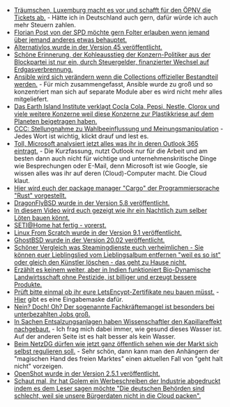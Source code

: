 * [Träumschen, Luxemburg macht es vor und schafft für den ÖPNV die Tickets ab.](https://www.golem.de/news/tschuess-tickets-luxemburg-feiert-kostenlosen-nahverkehr-2003-146945-rss.html) - Hätte ich in Deutschland auch gern, dafür würde ich auch mehr Steuern zahlen.
* [Florian Post von der SPD möchte gern Folter erlauben wenn jemand über jemand anderes etwas behauptet.](https://blog.fefe.de/?ts=a0a519c9)
* [Alternativlos wurde in der Version 45 veröffentlicht.](https://blog.fefe.de/?ts=a0a56422)
* [Schöne Erinnerung, der Kohleausstieg der Konzern-Politiker aus der Blockpartei ist nur ein, durch Steuergelder, finanzierter Wechsel auf Erdgasverbrennung.](https://www.sonnenseite.com/de/wissenschaft/methan-a-die-rechnung-geht-nicht-auf.html)
* [Ansible wird sich verändern wenn die Collections offizieller Bestandteil werden.](https://www.jeffgeerling.com/blog/2020/collections-signal-major-shift-ansible-ecosystem) - Für mich zusammengefasst, Ansible wurde zu groß und so konzentriert man sich auf separate Module aber es wird nicht mehr alles mitgeliefert.
* [Das Earth Island Institute verklagt Cocla Cola, Pepsi, Nestle, Clorox und viele weitere Konzerne weil diese Konzerne zur Plastikkriese auf dem Planeten beigetragen haben.](https://netzfrauen.org/2020/03/02/plastic-24/)
* [CCC: Stellungnahme zu Wahlbeeinflussung und Meinungsmanipulation](https://www.ccc.de/de/updates/wahlbeeinflussung-und-meinungsmanipulation) - Jedes Wort ist wichtig, klickt drauf und lest es.
* [Toll, Microsoft analysiert jetzt alles was ihr in deren Outlook 365 eintragt.](https://www.golem.de/news/datenschutz-bei-myanalytics-microsoft-weiss-wo-deine-freie-zeit-bleibt-2003-146761.html) - Die Kurzfassung, nutzt Outlook nur für die Arbeit und am besten dann auch nicht für wichtige und unternehmenskritische Dinge wie Besprechungen oder E-Mail, denn Microsoft ist wie Google, sie wissen alles was ihr auf deren (Cloud)-Computer macht. Die Cloud klaut.
* [Hier wird euch der package manager "Cargo" der Programmiersprache "Rust" vorgestellt.](https://opensource.com/article/20/3/rust-cargo)
* [DragonFlyBSD wurde in der Version 5.8 veröffentlicht.](https://www.phoronix.com/scan.php?page=news_item&px=DragonFlyBSD-5.8-Released)
* [In diesem Video wird euch gezeigt wie ihr ein Nachtlich zum selber Löten bauen könnt.](https://koeln.ftp.media.ccc.de/contributors/luebeck/chaotikum/h264-hd/chaotikum-48-deu-Malte_ueber_das_Nachtlicht_Fuenf-Minuten-Termine_hd.mp4)
* [SETI@Home hat fertig - vorerst.](https://www.ghacks.net/2020/03/03/setihomes-search-for-extraterrestrial-intelligence-comes-to-an-end/)
* [Linux From Scratch wurde in der Version 9.1 veröffentlicht.](https://www.pro-linux.de/news/1/27840/linux-from-scratch-91-freigegeben.html)
* [GhostBSD wurde in der Version 20.02 veröffentlicht.](https://www.pro-linux.de/news/1/27839/ghostbsd-2002-freigegeben.html)
* [Schöner Vergleich was Steamingdienste euch verheimlichen - Sie können euer Lieblingslied vom Lieblingsalbum entfernen "weil es so ist" oder gleich den Künstler löschen - das geht zu Hause nicht.](https://tuxproject.de/blog/2020/03/vinyl-8/)
* [Erzählt es keinem weiter, aber in Indien funktioniert Bio-Dynamische Landwirtsschaft ohne Pestizide, ist billiger und erzeugt bessere Produkte.](https://netzfrauen.org/2020/03/03/organic-3/)
* [Prüft bitte einmal ob ihr eure LetsEncypt-Zertifikate neu bauen müsst.](https://www.golem.de/news/tls-let-s-encrypt-muss-drei-millionen-zertifikate-zurueckziehen-2003-146999.html) - [Hier](https://unboundtest.com/caaproblem.html) gibt es eine Eingabemaske dafür.
* [Nein? Doch! Oh? Der sogenannte Fachkräftemangel ist besonders bei unterbezahlten Jobs groß.](https://blog.fefe.de/?ts=a0a0978c)
* [In Sachen Entsalzungsanlagen haben Wissenschaftler den Kapillareffekt nachgebaut.](https://blog.fefe.de/?ts=a0a02a1a) - Ich frag mich dabei immer, wie gesund dieses Wasser ist. Auf der anderen Seite ist es halt besser als kein Wasser.
* [Beim NetzDG dürfen wie jetzt ganz öffentlich sehen wie der Markt sich selbst regulieren soll.](https://blog.fefe.de/?ts=a0a0000b) - Sehr schön, dann kann man den Anhängern der "magischen Hand des freien Marktes" einen aktuellen Fall von "geht halt nicht" vorzeigen.
* [OpenShot wurde in der Version 2.5.1 veröffentlicht.](http://www.phoronix.com/scan.php?page=news_item&px=OpenShot-2.5.1-Released)
* [Schaut mal, ihr hat Golem ein Werbeschreiben der Industrie abgedruckt indem es dem Leser sagen möchte "Die deutschen Behörden sind schlecht, weil sie unsere Bürgerdaten nicht in die Cloud packen".](https://www.golem.de/news/behoerden-wegen-cyberangriff-geschlossen-2003-146966.html)
